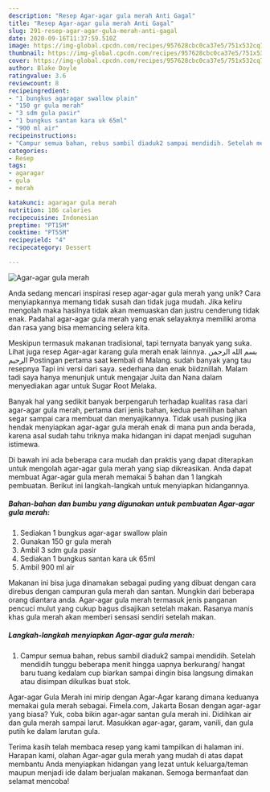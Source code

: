 ```yaml
---
description: "Resep Agar-agar gula merah Anti Gagal"
title: "Resep Agar-agar gula merah Anti Gagal"
slug: 291-resep-agar-agar-gula-merah-anti-gagal
date: 2020-09-16T11:37:59.510Z
image: https://img-global.cpcdn.com/recipes/957628cbc0ca37e5/751x532cq70/agar-agar-gula-merah-foto-resep-utama.jpg
thumbnail: https://img-global.cpcdn.com/recipes/957628cbc0ca37e5/751x532cq70/agar-agar-gula-merah-foto-resep-utama.jpg
cover: https://img-global.cpcdn.com/recipes/957628cbc0ca37e5/751x532cq70/agar-agar-gula-merah-foto-resep-utama.jpg
author: Blake Doyle
ratingvalue: 3.6
reviewcount: 8
recipeingredient:
- "1 bungkus agaragar swallow plain"
- "150 gr gula merah"
- "3 sdm gula pasir"
- "1 bungkus santan kara uk 65ml"
- "900 ml air"
recipeinstructions:
- "Campur semua bahan, rebus sambil diaduk2 sampai mendidih. Setelah mendidih tunggu beberapa menit hingga uapnya berkurang/ hangat baru tuang kedalam cup biarkan sampai dingin bisa langsung dimakan atau disimpan dikulkas buat stok."
categories:
- Resep
tags:
- agaragar
- gula
- merah

katakunci: agaragar gula merah 
nutrition: 186 calories
recipecuisine: Indonesian
preptime: "PT15M"
cooktime: "PT55M"
recipeyield: "4"
recipecategory: Dessert

---
```



![Agar-agar gula merah](https://img-global.cpcdn.com/recipes/957628cbc0ca37e5/751x532cq70/agar-agar-gula-merah-foto-resep-utama.jpg)

Anda sedang mencari inspirasi resep agar-agar gula merah yang unik? Cara menyiapkannya memang tidak susah dan tidak juga mudah. Jika keliru mengolah maka hasilnya tidak akan memuaskan dan justru cenderung tidak enak. Padahal agar-agar gula merah yang enak selayaknya memiliki aroma dan rasa yang bisa memancing selera kita.

Meskipun termasuk makanan tradisional, tapi ternyata banyak yang suka. Lihat juga resep Agar-agar karang gula merah enak lainnya. بسم الله الرحمن الرحيم Postingan pertama saat kembali di Malang. sudah banyak yang tau resepnya Tapi ini versi dari saya. sederhana dan enak biidznillah. Malam tadi saya hanya menunjuk untuk mengajar Juita dan Nana dalam menyediakan agar untuk Sugar Root Melaka.

Banyak hal yang sedikit banyak berpengaruh terhadap kualitas rasa dari agar-agar gula merah, pertama dari jenis bahan, kedua pemilihan bahan segar sampai cara membuat dan menyajikannya. Tidak usah pusing jika hendak menyiapkan agar-agar gula merah enak di mana pun anda berada, karena asal sudah tahu triknya maka hidangan ini dapat menjadi suguhan istimewa.


Di bawah ini ada beberapa cara mudah dan praktis yang dapat diterapkan untuk mengolah agar-agar gula merah yang siap dikreasikan. Anda dapat membuat Agar-agar gula merah memakai 5 bahan dan 1 langkah pembuatan. Berikut ini langkah-langkah untuk menyiapkan hidangannya.

<!--inarticleads1-->

##### Bahan-bahan dan bumbu yang digunakan untuk pembuatan Agar-agar gula merah:

1. Sediakan 1 bungkus agar-agar swallow plain
1. Gunakan 150 gr gula merah
1. Ambil 3 sdm gula pasir
1. Sediakan 1 bungkus santan kara uk 65ml
1. Ambil 900 ml air


Makanan ini bisa juga dinamakan sebagai puding yang dibuat dengan cara direbus dengan campuran gula merah dan santan. Mungkin dari beberapa orang diantara anda. Agar-agar gula merah termasuk jenis panganan pencuci mulut yang cukup bagus disajikan setelah makan. Rasanya manis khas gula merah akan memberi sensasi sendiri setelah makan. 

<!--inarticleads2-->

##### Langkah-langkah menyiapkan Agar-agar gula merah:

1. Campur semua bahan, rebus sambil diaduk2 sampai mendidih. Setelah mendidih tunggu beberapa menit hingga uapnya berkurang/ hangat baru tuang kedalam cup biarkan sampai dingin bisa langsung dimakan atau disimpan dikulkas buat stok.


Agar-agar Gula Merah ini mirip dengan Agar-Agar karang dimana keduanya memakai gula merah sebagai. Fimela.com, Jakarta Bosan dengan agar-agar yang biasa? Yuk, coba bikin agar-agar santan gula merah ini. Didihkan air dan gula merah sampai larut. Masukkan agar-agar, garam, vanili, dan gula putih ke dalam larutan gula. 

Terima kasih telah membaca resep yang kami tampilkan di halaman ini. Harapan kami, olahan Agar-agar gula merah yang mudah di atas dapat membantu Anda menyiapkan hidangan yang lezat untuk keluarga/teman maupun menjadi ide dalam berjualan makanan. Semoga bermanfaat dan selamat mencoba!
